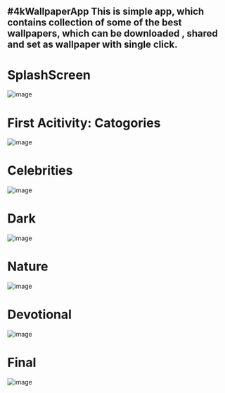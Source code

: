 #4kWallpaperApp
This is simple app, which contains collection of some of the best wallpapers,
which can be downloaded , shared and set as wallpaper with single click.
-
# SplashScreen
![image](https://cdn.discordapp.com/attachments/874963872296108062/874965071573446666/Screenshot_2021-08-11-16-05-03-642_com.animation.walpaper4k.jpg)
# First Acitivity: Catogories
![image](https://cdn.discordapp.com/attachments/874963872296108062/874965071258845184/Screenshot_2021-08-11-16-05-17-566_com.animation.walpaper4k.jpg)
# Celebrities
![image](https://cdn.discordapp.com/attachments/874963872296108062/874965070877171722/Screenshot_2021-08-11-16-05-41-955_com.animation.walpaper4k.jpg)
# Dark
![image](https://cdn.discordapp.com/attachments/874963872296108062/874965070512263188/Screenshot_2021-08-11-16-05-51-222_com.animation.walpaper4k.jpg)
# Nature
![image](https://cdn.discordapp.com/attachments/874963872296108062/874965070113828894/Screenshot_2021-08-11-16-06-13-202_com.animation.walpaper4k.jpg)
# Devotional
![image](https://cdn.discordapp.com/attachments/874963872296108062/874965069740519474/Screenshot_2021-08-11-16-06-39-410_com.animation.walpaper4k.jpg)
# Final
![image](https://cdn.discordapp.com/attachments/874963872296108062/874965201609441300/Screenshot_2021-08-11-16-09-00-421_com.animation.walpaper4k.jpg)
